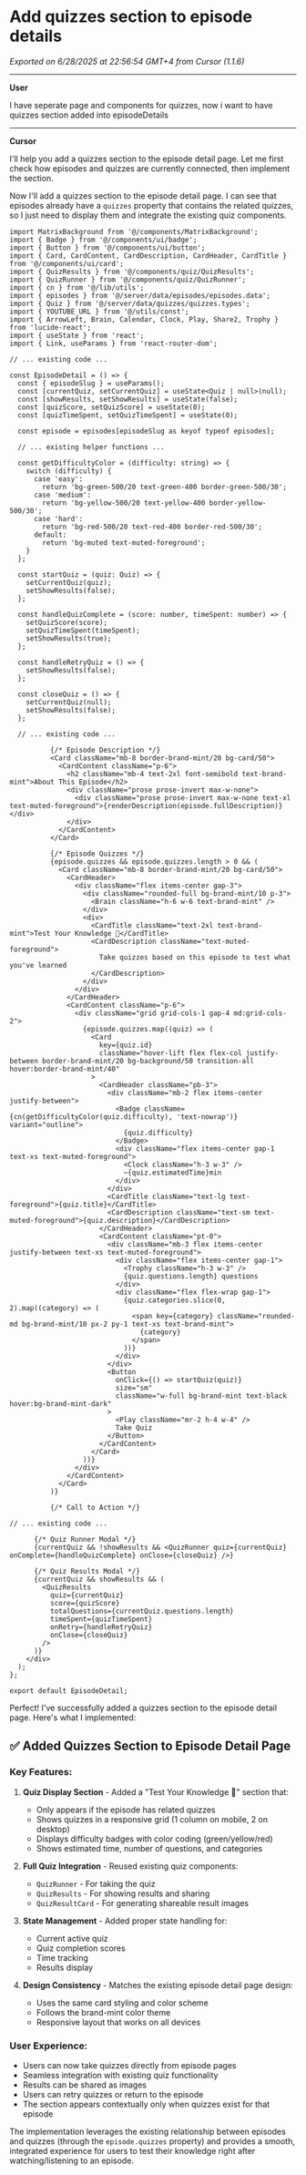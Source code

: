 # Add quizzes section to episode details

_Exported on 6/28/2025 at 22:56:54 GMT+4 from Cursor (1.1.6)_

---

**User**

I have seperate page and components for quizzes, now i want to have quizzes section added into episodeDetails

---

**Cursor**

I'll help you add a quizzes section to the episode detail page. Let me first check how episodes and quizzes are currently connected, then implement the section.

Now I'll add a quizzes section to the episode detail page. I can see that episodes already have a `quizzes` property that contains the related quizzes, so I just need to display them and integrate the existing quiz components.

```typescriptreact
import MatrixBackground from '@/components/MatrixBackground';
import { Badge } from '@/components/ui/badge';
import { Button } from '@/components/ui/button';
import { Card, CardContent, CardDescription, CardHeader, CardTitle } from '@/components/ui/card';
import { QuizResults } from '@/components/quiz/QuizResults';
import { QuizRunner } from '@/components/quiz/QuizRunner';
import { cn } from '@/lib/utils';
import { episodes } from '@/server/data/episodes/episodes.data';
import { Quiz } from '@/server/data/quizzes/quizzes.types';
import { YOUTUBE_URL } from '@/utils/const';
import { ArrowLeft, Brain, Calendar, Clock, Play, Share2, Trophy } from 'lucide-react';
import { useState } from 'react';
import { Link, useParams } from 'react-router-dom';

// ... existing code ...

const EpisodeDetail = () => {
  const { episodeSlug } = useParams();
  const [currentQuiz, setCurrentQuiz] = useState<Quiz | null>(null);
  const [showResults, setShowResults] = useState(false);
  const [quizScore, setQuizScore] = useState(0);
  const [quizTimeSpent, setQuizTimeSpent] = useState(0);

  const episode = episodes[episodeSlug as keyof typeof episodes];

  // ... existing helper functions ...

  const getDifficultyColor = (difficulty: string) => {
    switch (difficulty) {
      case 'easy':
        return 'bg-green-500/20 text-green-400 border-green-500/30';
      case 'medium':
        return 'bg-yellow-500/20 text-yellow-400 border-yellow-500/30';
      case 'hard':
        return 'bg-red-500/20 text-red-400 border-red-500/30';
      default:
        return 'bg-muted text-muted-foreground';
    }
  };

  const startQuiz = (quiz: Quiz) => {
    setCurrentQuiz(quiz);
    setShowResults(false);
  };

  const handleQuizComplete = (score: number, timeSpent: number) => {
    setQuizScore(score);
    setQuizTimeSpent(timeSpent);
    setShowResults(true);
  };

  const handleRetryQuiz = () => {
    setShowResults(false);
  };

  const closeQuiz = () => {
    setCurrentQuiz(null);
    setShowResults(false);
  };

  // ... existing code ...

          {/* Episode Description */}
          <Card className="mb-8 border-brand-mint/20 bg-card/50">
            <CardContent className="p-6">
              <h2 className="mb-4 text-2xl font-semibold text-brand-mint">About This Episode</h2>
              <div className="prose prose-invert max-w-none">
                <div className="prose prose-invert max-w-none text-xl text-muted-foreground">{renderDescription(episode.fullDescription)}</div>
              </div>
            </CardContent>
          </Card>

          {/* Episode Quizzes */}
          {episode.quizzes && episode.quizzes.length > 0 && (
            <Card className="mb-8 border-brand-mint/20 bg-card/50">
              <CardHeader>
                <div className="flex items-center gap-3">
                  <div className="rounded-full bg-brand-mint/10 p-3">
                    <Brain className="h-6 w-6 text-brand-mint" />
                  </div>
                  <div>
                    <CardTitle className="text-2xl text-brand-mint">Test Your Knowledge 🧠</CardTitle>
                    <CardDescription className="text-muted-foreground">
                      Take quizzes based on this episode to test what you've learned
                    </CardDescription>
                  </div>
                </div>
              </CardHeader>
              <CardContent className="p-6">
                <div className="grid grid-cols-1 gap-4 md:grid-cols-2">
                  {episode.quizzes.map((quiz) => (
                    <Card
                      key={quiz.id}
                      className="hover-lift flex flex-col justify-between border-brand-mint/20 bg-background/50 transition-all hover:border-brand-mint/40"
                    >
                      <CardHeader className="pb-3">
                        <div className="mb-2 flex items-center justify-between">
                          <Badge className={cn(getDifficultyColor(quiz.difficulty), 'text-nowrap')} variant="outline">
                            {quiz.difficulty}
                          </Badge>
                          <div className="flex items-center gap-1 text-xs text-muted-foreground">
                            <Clock className="h-3 w-3" />
                            ~{quiz.estimatedTime}min
                          </div>
                        </div>
                        <CardTitle className="text-lg text-foreground">{quiz.title}</CardTitle>
                        <CardDescription className="text-sm text-muted-foreground">{quiz.description}</CardDescription>
                      </CardHeader>
                      <CardContent className="pt-0">
                        <div className="mb-3 flex items-center justify-between text-xs text-muted-foreground">
                          <div className="flex items-center gap-1">
                            <Trophy className="h-3 w-3" />
                            {quiz.questions.length} questions
                          </div>
                          <div className="flex flex-wrap gap-1">
                            {quiz.categories.slice(0, 2).map((category) => (
                              <span key={category} className="rounded-md bg-brand-mint/10 px-2 py-1 text-xs text-brand-mint">
                                {category}
                              </span>
                            ))}
                          </div>
                        </div>
                        <Button
                          onClick={() => startQuiz(quiz)}
                          size="sm"
                          className="w-full bg-brand-mint text-black hover:bg-brand-mint-dark"
                        >
                          <Play className="mr-2 h-4 w-4" />
                          Take Quiz
                        </Button>
                      </CardContent>
                    </Card>
                  ))}
                </div>
              </CardContent>
            </Card>
          )}

          {/* Call to Action */}

// ... existing code ...

      {/* Quiz Runner Modal */}
      {currentQuiz && !showResults && <QuizRunner quiz={currentQuiz} onComplete={handleQuizComplete} onClose={closeQuiz} />}

      {/* Quiz Results Modal */}
      {currentQuiz && showResults && (
        <QuizResults
          quiz={currentQuiz}
          score={quizScore}
          totalQuestions={currentQuiz.questions.length}
          timeSpent={quizTimeSpent}
          onRetry={handleRetryQuiz}
          onClose={closeQuiz}
        />
      )}
    </div>
  );
};

export default EpisodeDetail;
```

Perfect! I've successfully added a quizzes section to the episode detail page. Here's what I implemented:

## ✅ Added Quizzes Section to Episode Detail Page

### **Key Features:**

1. **Quiz Display Section** - Added a "Test Your Knowledge 🧠" section that:

   - Only appears if the episode has related quizzes
   - Shows quizzes in a responsive grid (1 column on mobile, 2 on desktop)
   - Displays difficulty badges with color coding (green/yellow/red)
   - Shows estimated time, number of questions, and categories

2. **Full Quiz Integration** - Reused existing quiz components:

   - `QuizRunner` - For taking the quiz
   - `QuizResults` - For showing results and sharing
   - `QuizResultCard` - For generating shareable result images

3. **State Management** - Added proper state handling for:

   - Current active quiz
   - Quiz completion scores
   - Time tracking
   - Results display

4. **Design Consistency** - Matches the existing episode detail page design:
   - Uses the same card styling and color scheme
   - Follows the brand-mint color theme
   - Responsive layout that works on all devices

### **User Experience:**

- Users can now take quizzes directly from episode pages
- Seamless integration with existing quiz functionality
- Results can be shared as images
- Users can retry quizzes or return to the episode
- The section appears contextually only when quizzes exist for that episode

The implementation leverages the existing relationship between episodes and quizzes (through the `episode.quizzes` property) and provides a smooth, integrated experience for users to test their knowledge right after watching/listening to an episode.
